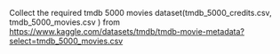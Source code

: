Collect the required tmdb 5000 movies dataset(tmdb_5000_credits.csv, tmdb_5000_movies.csv ) from  https://www.kaggle.com/datasets/tmdb/tmdb-movie-metadata?select=tmdb_5000_movies.csv
